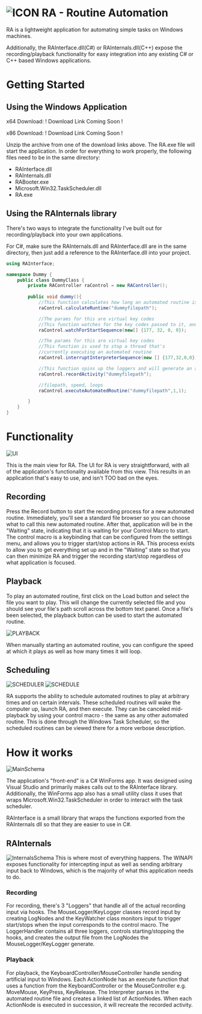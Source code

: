 # ![ICON](./Screenshots/RAIconNew.png) RA - Routine Automation

RA is a lightweight application for automating simple tasks on Windows machines.

Additionally, the RAInterface.dll(C#) or RAInternals.dll(C++) expose the recording/playback functionality for easy integration into any existing C# or C++ based Windows applications.

# Getting Started

## Using the Windows Application

x64 Download: ! Download Link Coming Soon !

x86 Download: ! Download Link Coming Soon !

Unzip the archive from one of the download links above. The RA.exe file will start the application. In order for everything to work properly, the following files need to be in the same directory:

- RAInterface.dll
- RAInternals.dll
- RABooter.exe
- Microsoft.Win32.TaskScheduler.dll
- RA.exe

## Using the RAInternals library

There's two ways to integrate the functionality I've built out for recording/playback into your own applications.

 For C#, make sure the RAInternals.dll and RAInterface.dll are in the same directory, then just add a reference to the RAInterface.dll into your project.

```csharp
using RAInterface;

namespace Dummy {
    public class DummyClass {
        private RAController raControl = new RAController();
        
        public void dummy(){
            //This function calculates how long an automated routine is
            raControl.calculateRuntime("dummyfilepath");

            //The params for this are virtual key codes
            //This function watches for the key codes passed to it, and blocks the thread until all of them are pressed down at the same time.
            raControl.watchForStartSequence(new[] {177, 32, 0, 0});

            //The params for this are virtual key codes
            //This function is used to stop a thread that's 
            //currently executing an automated routine
            raControl.interruptInterpreterSequence(new [] {177,32,0,0});

            //This function spins up the loggers and will generate an automated routine file
            raControl.recordActivity("dummyfilepath");

            //filepath, speed, loops
            raControl.executeAutomatedRoutine("dummyfilepath",1,1);

        }
    }
}
```


# Functionality
![UI](./Diagrams/AnnotatedScreenshot.png)

This is the main view for RA. The UI for RA is very straightforward, with all of the application's functionality available from this view. This results in an application that's easy to use, and isn't TOO bad on the eyes. 

## Recording 
Press the Record button to start the recording process for a new automated routine. Immediately, you'll see a standard file browser so you can choose what to call this new automated routine. After that, application will be in the "Waiting" state, indicating that it is waiting for your Control Macro to start. The control macro is a keybinding that can be configured from the settings menu, and allows you to trigger start/stop actions in RA. This process exists to allow you to get everything set up and in the "Waiting" state so that you can then minimize RA and trigger the recording start/stop regardless of what application is focused.

## Playback
To play an automated routine, first click on the Load button and select the file you want to play. This will change the currently selected file and you should see your file's path scroll across the bottom text panel. Once a file's been selected, the playback button can be used to start the automated routine. 

![PLAYBACK](./Screenshots/RAPlaybackFormCapture.png)

When manually starting an automated routine, you can configure the speed at which it plays as well as how many times it will loop.

## Scheduling
![SCHEDULER](./Screenshots/RASchedulerFormCapture1.png)
![SCHEDULE](./Screenshots/RASchedulerFormCapture2.png)

RA supports the ability to schedule automated routines to play at arbitrary times and on certain intervals. These scheduled routines will wake the computer up, launch RA, and then execute. They can be canceled mid-playback by using your control macro - the same as any other automated routine. This is done through the Windows Task Scheduler, so the scheduled routines can be viewed there for a more verbose description.

# How it works
![MainSchema](./Diagrams/RA.png)

The application's "front-end" is a C# WinForms app. It was designed using Visual Studio and primarily makes calls out to the RAInterface library. Additionally, the WinForms app also has a small utility class it uses that wraps Microsoft.Win32.TaskScheduler in order to interact with the task scheduler.

RAInterface is a small library that wraps the functions exported from the RAInternals dll so that they are easier to use in C#.

## RAInternals
![InternalsSchema](./Diagrams/RAInternals.png)
This is where most of everything happens. The WINAPI exposes functionality for intercepting input as well as sending arbitrary input back to Windows, which is the majority of what this application needs to do.

### Recording
For recording, there's 3 "Loggers" that handle all of the actual recording input via hooks. The MouseLogger/KeyLogger classes record input by creating LogNodes and the KeyWatcher class monitors input to trigger start/stops when the input corresponds to the control macro. The LoggerHandler contains all three loggers, controls starting/stopping the hooks, and creates the output file from the LogNodes the MouseLogger/KeyLogger generate.

### Playback
For playback, the KeyboardController/MouseController handle sending artificial input to Windows. Each ActionNode has an execute function that uses a function from the KeyboardController or the MouseController e.g. MoveMouse, KeyPress, KeyRelease. The Interpreter parses in the automated routine file and creates a linked list of ActionNodes. When each ActionNode is executed in succession, it will recreate the recorded activity.

